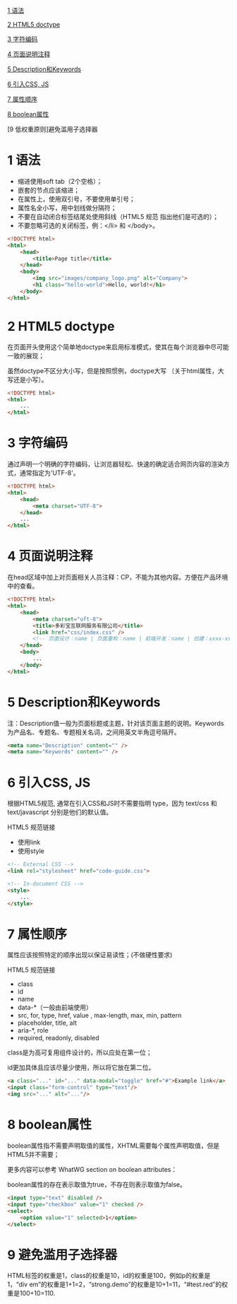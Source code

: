 [1 语法](#1-语法)

[2 HTML5 doctype](#2-html5-doctype)

[3 字符编码](#3-字符编码)

[4 页面说明注释](#4-页面说明注释)

[5 Description和Keywords](#5-Description和Keywords)

[6 引入CSS, JS](#7-%E5%BC%95%E5%85%A5css-js)

[7 属性顺序](#8-属性顺序)

[8 boolean属性](#9-boolean属性)

[9 低权重原则]避免滥用子选择器













# 1 语法


- 缩进使用soft tab（2个空格）；
- 嵌套的节点应该缩进；
- 在属性上，使用双引号，不要使用单引号；
- 属性名全小写，用中划线做分隔符；
- 不要在自动闭合标签结尾处使用斜线（HTML5 规范 指出他们是可选的）；
- 不要忽略可选的关闭标签，例：&lt;/li&gt; 和 &lt;/body&gt;。

```html
<!DOCTYPE html>
<html>
    <head>
        <title>Page title</title>
    </head>
    <body>
        <img src="images/company_logo.png" alt="Company">
        <h1 class="hello-world">Hello, world!</h1>
    </body>
</html>
```

# 2 HTML5 doctype

在页面开头使用这个简单地doctype来启用标准模式，使其在每个浏览器中尽可能一致的展现；

虽然doctype不区分大小写，但是按照惯例，doctype大写 （关于html属性，大写还是小写）。

```html
<!DOCTYPE html>
<html>
    ...
</html>

```

# 3 字符编码

通过声明一个明确的字符编码，让浏览器轻松、快速的确定适合网页内容的渲染方式，通常指定为'UTF-8'。


```html
<!DOCTYPE html>
<html>
    <head>
        <meta charset="UTF-8">
    </head>
    ...
</html>
```

# 4 页面说明注释

在head区域中加上对页面相关人员注释：CP，不能为其他内容。方便在产品环境中的查看。


```html
<!DOCTYPE html>
<html>
    <head>
        <meta charset="uft-8">
        <title>多彩宝互联网服务有限公司</title>
        <link href="css/index.css" />
        <!-- 页面设计：name | 页面重构：name | 前端开发：name | 创建：xxxx-xx-xx -->
    </head>
    <body>
        ...
    </body>
</html>
```

# 5 Description和Keywords

注：Description值一般为页面标题或主题，针对该页面主题的说明。Keywords为产品名、专题名、专题相关名词，之间用英文半角逗号隔开。


```html
<meta name="Description" content="" />
<meta name="Keywords" content="" />
```

# 6 引入CSS, JS

根据HTML5规范, 通常在引入CSS和JS时不需要指明 type，因为 text/css 和 text/javascript 分别是他们的默认值。

HTML5 规范链接

- 使用link
- 使用style



```html
<!-- External CSS -->
<link rel="stylesheet" href="code-guide.css">

<!-- In-document CSS -->
<style>
    ...
</style>
```

# 7 属性顺序

属性应该按照特定的顺序出现以保证易读性；(不做硬性要求)


HTML5 规范链接

- class
- id
- name
- data-*（一般由前端使用）
- src, for, type, href, value , max-length, max, min, pattern
- placeholder, title, alt
- aria-*, role
- required, readonly, disabled

class是为高可复用组件设计的，所以应处在第一位；

id更加具体且应该尽量少使用，所以将它放在第二位。


```html
<a class="..." id="..." data-modal="toggle" href="#">Example link</a>
<input class="form-control" type="text"/>
<img src="..." alt="..."/>
```

# 8 boolean属性

boolean属性指不需要声明取值的属性，XHTML需要每个属性声明取值，但是HTML5并不需要；

更多内容可以参考 WhatWG section on boolean attributes：

boolean属性的存在表示取值为true，不存在则表示取值为false。



```html
<input type="text" disabled />
<input type="checkbox" value="1" checked />
<select>
    <option value="1" selected>1</option>
</select>
```


# 9 避免滥用子选择器

HTML标签的权重是1，class的权重是10，id的权重是100，例如p的权重是1，“div em”的权重是1+1=2，“strong.demo”的权重是10+1=11，“#test.red”的权重是100+10=110.






